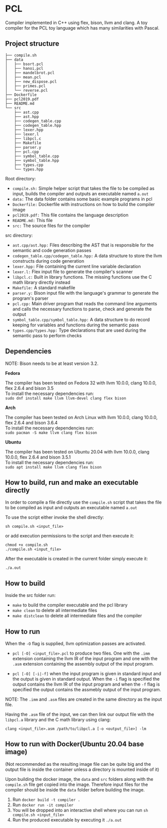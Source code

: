 # PCL
Compiler implemented in C++ using flex, bison, llvm and clang. A toy compiler  for the PCL toy language which has many similarities with Pascal.

## Project structure
```
├── compile.sh
├── data
│   ├── bsort.pcl
│   ├── hanoi.pcl
│   ├── mandelbrot.pcl
│   ├── mean.pcl
│   ├── new_dispose.pcl
│   ├── primes.pcl
│   └── reverse.pcl
├── Dockerfile
├── pcl2019.pdf
├── README.md
└── src
    ├── ast.cpp
    ├── ast.hpp
    ├── codegen_table.cpp
    ├── codegen_table.hpp
    ├── lexer.hpp
    ├── lexer.l
    ├── libpcl.c
    ├── Makefile
    ├── parser.y
    ├── pcl.cpp
    ├── symbol_table.cpp
    ├── symbol_table.hpp
    ├── types.cpp
    └── types.hpp
```
Root directory:

- `compile.sh:` Simple helper script that takes the file to be compiled as input, builds the compiler
and outputs an executable named `a.out`
- `data:` The data folder contains some basic example programs in pcl
- `Dockerfile:` Dockerfile with instructions on how to build the compiler image
- `pcl2019.pdf:` This file contains the language description
- `README.md:` This file
- `src:` The source files for the compiler

src directory:

- `ast.cpp/ast.hpp:` Files describing the AST that is responsible for the semantic and code generation passes
- `codegen_table.cpp/codegen_table.hpp:` A data structure to store the llvm constructs during code generation
- `lexer.hpp:` File containing the current line variable declaration
- `lexer.l:` Flex input file to generate the compiler's scanner
- `libpcl.c:` Built in library functions. The missing functions use the C math library directly instead
- `Makefile:` A standard makefile
- `parser.y:` Bison input file with the language's grammar to generate the program's parser
- `pcl.cpp:` Main driver program that reads the command line arguments and calls the necessary functions to parse, check
and generate the output
- `symbol_table.cpp/symbol_table.hpp:` A data structure to do record keeping for variables and functions during the
semantic pass
- `types.cpp/types.hpp:` Type declarations that are used during the semantic pass to perform checks

## Dependencies

NOTE: Bison needs to be at least version 3.2. 

**Fedora**

The compiler has been tested on Fedora 32 with llvm 10.0.0, clang 10.0.0, flex 2.6.4 and bison 3.5  
To install the necessary dependencies run:  
`sudo dnf install make llvm llvm-devel clang flex bison`

**Arch**

The compiler has been tested on Arch Linux with llvm 10.0.0, clang 10.0.0, flex 2.6.4 and bison 3.6.4  
To install the necessary dependencies run:  
`sudo pacman -S make llvm clang flex bison`

**Ubuntu**

The compiler has been tested on Ubuntu 20.04 with llvm 10.0.0, clang 10.0.0, flex 2.6.4 and bison 3.5.1  
To install the necessary dependencies run:  
`sudo apt install make llvm clang flex bison`

## How to build, run and make an executable directly

In order to compile a file directly use the `compile.sh` script that takes the file to be compiled as input
and outputs an executable named `a.out`

To use the script either invoke the shell directly:

`sh compile.sh <input_file>`

or add execution permissions to the script and then execute it:

```
chmod +x compile.sh
./compile.sh <input_file>
```

After the executable is created in the current folder simply execute it:

`./a.out`

## How to build
Inside the src folder run:

- `make` to build the compiler executable and the pcl library
- `make clean` to delete all intermediate files
- `make distclean` to delete all intermediate files and the compiler

## How to run

When the `-O` flag is supplied, llvm optimization passes are activated.

- `pcl [-O] <input_file>.pcl` to produce two files. One with the `.imm` extension containing the llvm IR of the input program
and one with the `.asm` extension containing the assembly output of the input program.

- `pcl [-O] [-i|-f]` when the input program is given in standard input and the output is given in standard output.
When the `-i` flag is specified the output contains the llvm IR of the input program and when the `-f` flag is specified
the output contains the assmebly output of the input program.

NOTE: The `.imm` and `.asm` files are created in the same directory as the input file.

Having the `.asm` file of the input, we can then link our output file with the `libpcl.a` library and the C math library using clang:

`clang <input_file>.asm /path/to/libpcl.a [-o <output_file>] -lm`

## How to run with Docker(Ubuntu 20.04 base image)
(Not recommended as the resulting image file can be quite big and the output file is inside the container unless a directory is mounted inside of it)

Upon building the docker image, the `data` and `src` folders along with the `compile.sh` file get copied into the image.
Therefore input files for the compiler should be inside the `data` folder before building the image.

1. Run `docker build -t compiler .`
2. Run `docker run -it compiler`
3. You will be dropped into an interactive shell where you can run `sh compile.sh <input_file>`
4. Run the produced executable by executing it `./a.out`
